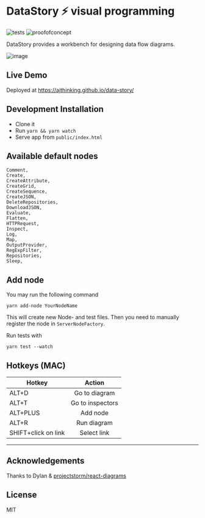 # DataStory ⚡ visual programming

![tests](https://github.com/ajthinking/data-story/workflows/tests/badge.svg)
![proofofconcept](https://img.shields.io/badge/proof%20of%20concept-gold)
<!--![version](https://img.shields.io/packagist/v/ajthinking/data-story?color=blue)-->


DataStory provides a workbench for designing data flow diagrams.


![image](https://user-images.githubusercontent.com/3457668/105969887-07a56d00-6089-11eb-978f-d829d1ce1d1c.png)

## Live Demo
Deployed at https://ajthinking.github.io/data-story/

## Development Installation
* Clone it
* Run `yarn && yarn watch`
* Serve app from `public/index.html`

## Available default nodes
```
Comment,
Create,
CreateAttribute,
CreateGrid,
CreateSequence,
CreateJSON,
DeleteRepositories,
DownloadJSON,
Evaluate,
Flatten,
HTTPRequest,
Inspect,
Log,
Map,
OutputProvider,
RegExpFilter,
Repositories,
Sleep,
```

## Add node
You may run the following command
```
yarn add-node YourNodeName
```

This will create new Node- and test files. Then you need to manually register the node in `ServerNodeFactory`.

Run tests with
```
yarn test --watch
```

## Hotkeys (MAC)

| Hotkey        | Action           |
| ------------- |:-------------:|
| ALT+D                 | Go to diagram |
| ALT+T                 | Go to inspectors |
| ALT+PLUS              | Add node |
| ALT+R                 | Run diagram |
| SHIFT+click on link   | Select link |

<hr>

## Acknowledgements
Thanks to Dylan & [projectstorm/react-diagrams](https://github.com/projectstorm/react-diagrams)

## License
MIT